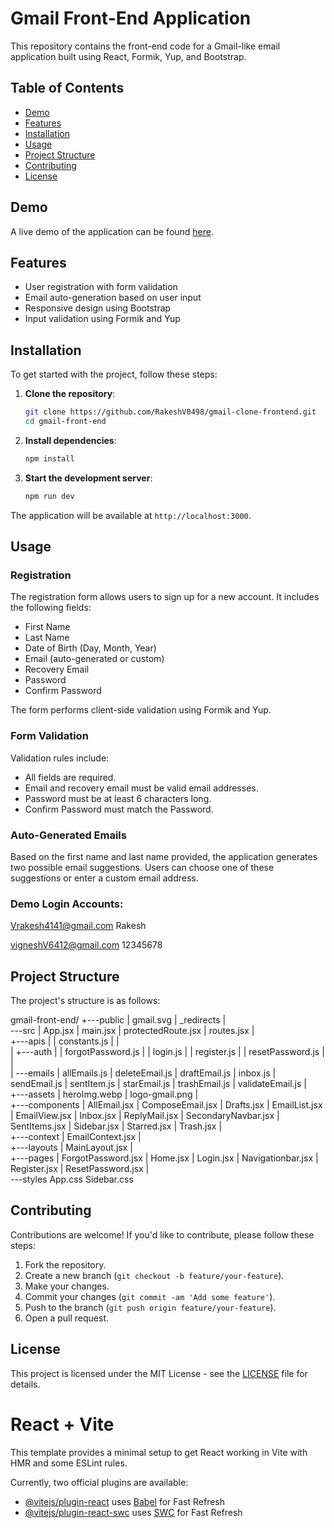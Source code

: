 # Gmail Front-End Application

This repository contains the front-end code for a Gmail-like email application built using React, Formik, Yup, and Bootstrap.

## Table of Contents

- [Demo](#demo)
- [Features](#features)
- [Installation](#installation)
- [Usage](#usage)
- [Project Structure](#project-structure)
- [Contributing](#contributing)
- [License](#license)

## Demo

A live demo of the application can be found [here](https://gmail-fe-clone.netlify.app/).

## Features

- User registration with form validation
- Email auto-generation based on user input
- Responsive design using Bootstrap
- Input validation using Formik and Yup

## Installation

To get started with the project, follow these steps:

1. **Clone the repository**:

   ```bash
   git clone https://github.com/RakeshV0498/gmail-clone-frontend.git
   cd gmail-front-end
   ```

2. **Install dependencies**:

   ```bash
   npm install
   ```

3. **Start the development server**:
   ```bash
   npm run dev
   ```

The application will be available at `http://localhost:3000`.

## Usage

### Registration

The registration form allows users to sign up for a new account. It includes the following fields:

- First Name
- Last Name
- Date of Birth (Day, Month, Year)
- Email (auto-generated or custom)
- Recovery Email
- Password
- Confirm Password

The form performs client-side validation using Formik and Yup.

### Form Validation

Validation rules include:

- All fields are required.
- Email and recovery email must be valid email addresses.
- Password must be at least 6 characters long.
- Confirm Password must match the Password.

### Auto-Generated Emails

Based on the first name and last name provided, the application generates two possible email suggestions. Users can choose one of these suggestions or enter a custom email address.

### Demo Login Accounts:

Vrakesh4141@gmail.com
Rakesh

vigneshV6412@gmail.com
12345678

## Project Structure

The project's structure is as follows:

gmail-front-end/
+---public
| gmail.svg
| \_redirects
|  
\---src
| App.jsx
| main.jsx
| protectedRoute.jsx
| routes.jsx
|  
 +---apis
| | constants.js
| |  
 | +---auth
| | forgotPassword.js
| | login.js
| | register.js
| | resetPassword.js
| |  
 | \---emails
| allEmails.js
| deleteEmail.js
| draftEmail.js
| inbox.js
| sendEmail.js
| sentItem.js
| starEmail.js
| trashEmail.js
| validateEmail.js
|  
 +---assets
| heroImg.webp
| logo-gmail.png
|  
 +---components
| AllEmail.jsx
| ComposeEmail.jsx
| Drafts.jsx
| EmailList.jsx
| EmailView.jsx
| Inbox.jsx
| ReplyMail.jsx
| SecondaryNavbar.jsx
| SentItems.jsx
| Sidebar.jsx
| Starred.jsx
| Trash.jsx
|  
 +---context
| EmailContext.jsx
|  
 +---layouts
| MainLayout.jsx
|  
 +---pages
| ForgotPassword.jsx
| Home.jsx
| Login.jsx
| Navigationbar.jsx
| Register.jsx
| ResetPassword.jsx
|  
 \---styles
App.css
Sidebar.css

## Contributing

Contributions are welcome! If you'd like to contribute, please follow these steps:

1. Fork the repository.
2. Create a new branch (`git checkout -b feature/your-feature`).
3. Make your changes.
4. Commit your changes (`git commit -am 'Add some feature'`).
5. Push to the branch (`git push origin feature/your-feature`).
6. Open a pull request.

## License

This project is licensed under the MIT License - see the [LICENSE](LICENSE) file for details.

# React + Vite

This template provides a minimal setup to get React working in Vite with HMR and some ESLint rules.

Currently, two official plugins are available:

- [@vitejs/plugin-react](https://github.com/vitejs/vite-plugin-react/blob/main/packages/plugin-react/README.md) uses [Babel](https://babeljs.io/) for Fast Refresh
- [@vitejs/plugin-react-swc](https://github.com/vitejs/vite-plugin-react-swc) uses [SWC](https://swc.rs/) for Fast Refresh
